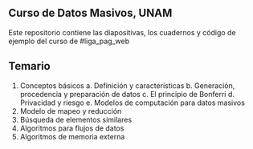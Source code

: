 ## Curso de Datos Masivos, UNAM
Este repositorio contiene las diapositivas, los cuadernos y código de ejemplo del curso de #liga_pag_web

## Temario
1. Conceptos básicos
a. Definición y características
b. Generación, procedencia y preparación de datos
c. El principio de Bonferri
d. Privacidad y riesgo
e. Modelos de computación para datos masivos
2. Modelo de mapeo y reducción
3. Búsqueda de elementos similares
4. Algoritmos para flujos de datos
5. Algoritmos de memoria externa
